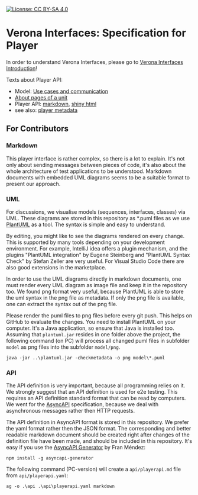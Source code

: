 [![License: CC BY-SA 4.0](https://img.shields.io/badge/License-CC%20BY--SA%204.0-lightgrey.svg)](https://creativecommons.org/licenses/by-sa/4.0/)
# Verona Interfaces: Specification for Player

In order to understand Verona Interfaces, please go 
to [Verona Interfaces Introduction](https://github.com/verona-interfaces/introduction)! 

Texts about Player API:
* Model: [Use cases and communication](model/model.md)
* [About pages of a unit](model/pages.md)
* Player API: [markdown](api/asyncapi.md), [shiny html](https://verona-interfaces.github.io/player)
* see also: [player metadata](api/playermetadata.md)

## For Contributors

### Markdown
This player interface is rather complex, so there is a lot to explain. It's not only about sending messages between 
pieces of code, it's also about the whole architecture of test applications to be understood. Markdown documents with 
embedded UML diagrams seems to be a suitable format to present our approach.

### UML
For discussions, we visualise models (sequences, interfaces, classes) via UML. These diagrams are stored in
this repository as *.puml files as we use [PlantUML](https://plantuml.com/) as a tool. The syntax is simple and easy 
to understand.

By editing, you might like to see the diagrams rendered on every change. This is supported by many tools depending on 
your development environment. For example, IntelliJ idea offers a plugin mechanism, and the plugins "PlantUML integration" 
by Eugene Steinberg and "PlantUML Syntax Check" by Stefan Zeller are very useful. For Visual Studio Code there are 
also good extensions in the marketplace.

In order to use the UML diagrams directly in markdown documents, one must render every UML diagram as image file and 
keep it in the repository too. We found png format very useful, because PlantUML is able to store the uml syntax in 
the png file as metadata. If only the png file is available, one can extract the syntax out of the png file.

Please render the puml files to png files before every git push. This helps on GitHub to evaluate the changes. You need 
to install PlantUML on your computer. It's a Java application, so ensure that Java is installed too. Assuming that 
`plantuml.jar` resides in one folder above the project, the following command (on PC) will process all changed puml files
in subfolder `model` as png files into the subfolder `model/png`. 

```
java -jar ..\plantuml.jar -checkmetadata -o png model\*.puml   
```

### API
The API definition is very important, because all programming relies on it. We strongly suggest that an API definition 
is used for e2e testing. This requires an API definition standard format that can be read by computers. We went for
the [AsyncAPI](https://www.asyncapi.com/) specification, because we deal with asynchronous messages rather 
then HTTP requests.

The API definition in AsyncAPI format is stored in this repository. We prefer the yaml format rather then the 
JSON format. The corresponding and better readable markdown document should be created right after changes of the 
definition file have been made, and should be included in this repository. It's easy if you use 
the [AsyncAPI Generator](https://github.com/asyncapi/generator) by Fran Méndez:

```
npm install -g asyncapi-generator
```

The following command (PC-version) will create a `api/playerapi.md` file from `api/playerapi.yaml`:

```
ag -o .\api .\api\playerapi.yaml markdown 
```

